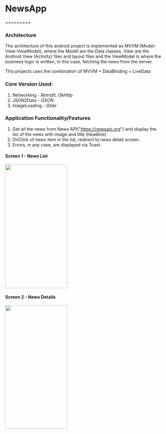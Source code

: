 # NewsApp
=========

### Architecture

The architecture of this android project is implemented as MVVM (Model-View-ViewModel), where the Model are the Data classes, View are the Android View (Activity) files and layout files and the ViewModel is where the business logic is written, in this case, fetching the news from the server.

This projects uses the combination of MVVM + DataBinding + LiveData


### Core Version Used:

1. Networking - *Retrofit, OkHttp* <br />
2. JSON2Data - *GSON* <br />
3. ImageLoading - *Glide*

### Application Functionality/Features

1. Get all the news from News API("https://newsapi.org") and display the list of the news with image and title (headline)
2. OnClick of news item in the list, redirect to news detail screen.
3. Errors, in any case, are displayed via Toast.



#### Screen 1 - News List
<img src="https://raw.githubusercontent.com/ritesh-karmare/NewsApp-MAF/master/news_list.png" width="200" height="400" />

#### Screen 2 - News Details
<img src="https://raw.githubusercontent.com/ritesh-karmare/NewsApp-MAF/master/news_detail.png" width="200" height="400" />
